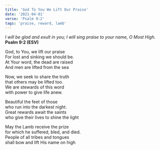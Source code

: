 ```yaml
---
title: 'God To You We Lift Our Praise'
date: '2021-04-01'
verse: 'Psalm 9:2'
tags: 'praise, reward, lamb'
---
```


*I will be glad and exult in you; I will sing praise to your name, O Most High.*  
**Psalm 9:2 (ESV)**

God, to You, we lift our praise  
For lost and sinking we should be.  
At Your word, the dead are raised  
And men are lifted from the sea

Now, we seek to share the truth  
that others may be lifted too.  
We are stewards of this word  
with power to give life anew.

Beautiful the feet of those  
who run into the darkest night.  
Great rewards await the saints  
who give their lives to shine the light

May the Lamb receive the prize  
for which he suffered, bled, and died.  
People of all tribes and tongues  
shall bow and lift His name on high
